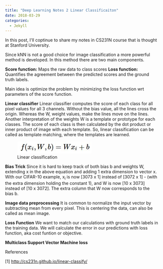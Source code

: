 ```yaml
---
title: "Deep Learning Notes 2 Linear Classificaiton"
date: 2018-03-29
categories: 
  - Jekyll
---
```


In this post, I'll coptinue to share my notes in CS231N course that is thought at Stanford University. 

Since kNN is not a good choice for image classification a more powerful method is developed. In this method there are two main components. 

**Score function:** Maps the raw data to class scores
**Loss function:** Quantifies the agreement between the predicted scores and the ground truth labels.

Main idea is optimize the problem by minimizing the loss function wrt parameters of the score function.

**Linear classifier**
Linear classifier computes the score of each class for all pixel values for all 3 channels. Without the bias value, all the lines cross the origin. Whereas the W, weight values, make the lines move on the lines. Another interpretation of the weights W is a template or prototype for each classes. The score of each class is then calculated by the dot product or inner product of image with each template. So, linear classification can be called as template matching, where the templates are learned. 

<figure>
    <a href="/assets/images/linearclassifier.jpeg"><img src="/assets/images/linearclassifier.jpeg"></a>
    <figcaption>Linear classification</figcaption>
</figure>

**Bias Trick**
Since it is hard to keep track of both bias b and weights W, extending x in the above equation and adding 1 extra dimension to vector x. With our CIFAR-10 example, x<sub>i</sub> is now [3073 x 1] instead of [3072 x 1] - (with the extra dimension holding the constant 1), and W is now [10 x 3073] instead of [10 x 3072]. The extra column that W now corresponds to the bias b.

**Image data preprocessing**
It is common to normalize the input vector by subtracting mean from every pixel. This is centering the data, can also be called as mean image. 

**Loss Function**
We want to match our calculations with ground truth labels in the training data. We will calculate the error in our predictions with loss function, aka cost funtion or objective. 

**Multiclass Support Vector Machine loss**


References 

[1] http://cs231n.github.io/linear-classify/